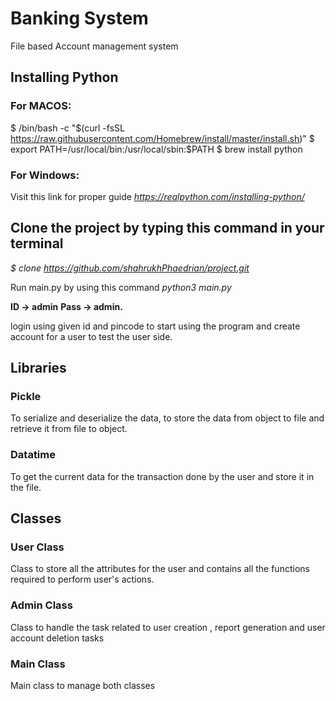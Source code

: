 # Banking System
File based Account management system

## Installing Python
### For MACOS:
$ /bin/bash -c "$(curl -fsSL https://raw.githubusercontent.com/Homebrew/install/master/install.sh)"
$ export PATH=/usr/local/bin:/usr/local/sbin:$PATH
$ brew install python

### For Windows:
Visit this link for proper guide 
_https://realpython.com/installing-python/_

## Clone the project by typing this command in your terminal

_$ clone https://github.com/shahrukhPhaedrian/project.git_

Run main.py by using  this command
_python3 main.py_

**ID -> admin**
**Pass -> admin.**

login using given id and pincode to start using the program and create account for a user to test the user side.

## Libraries
### Pickle
To serialize and deserialize the data, to store the data from object to file and retrieve it from file to object.
### Datatime
To get the current data for the transaction done by the user and store it in the file.

## Classes
### User Class
Class to store all the attributes for the user and contains all the functions required to perform user's actions.
### Admin Class
Class to handle the task related to user creation , report generation and user account deletion tasks
### Main Class
Main class to manage both classes

